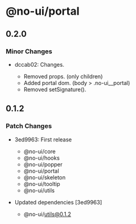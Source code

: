 # @no-ui/portal

## 0.2.0

### Minor Changes

- dccab02: Changes.

  - Removed props. (only children)
  - Added portal dom. (body > .no-ui\_\_portal)
  - Removed setSignature().

## 0.1.2

### Patch Changes

- 3ed9963: First release

  - @no-ui/core
  - @no-ui/hooks
  - @no-ui/popper
  - @no-ui/portal
  - @no-ui/skeleton
  - @no-ui/tooltip
  - @no-ui/utils

- Updated dependencies [3ed9963]
  - @no-ui/utils@0.1.2
